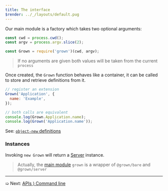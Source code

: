 ```yaml
---
title: The interface
$render: ../_/layouts/default.pug
---
```


Our main module is a factory which takes two optional arguments:

```js
const cwd = process.cwd();
const argv = process.argv.slice(2);

const Grown = require('grown')(cwd, argv);
```

> If no arguments are given both values will be taken from the current `process`

Once created, the `Grown` function behaves like a container, it can be called to
store and retrieve definitions from it.

```js
// register an extension
Grown('Application', {
  name: 'Example',
});

// both calls are equivalent
console.log(Grown.Application.name);
console.log(Grown('Application.name'));
```

See: [`object-new` definitions](https://www.npmjs.com/package/object-new#definitions)


### Instances

Invoking `new Grown` will return a [Server](./docs/extensions/server) instance.

> Actually, the [main module](https://github.com/pateketrueke/grown/blob/master/index.js)
> `grown` is a wrapper of `@grown/bare` and `@grown/server`

---

➯ Next: [APIs &rangle; Command line](./docs/command-line)
